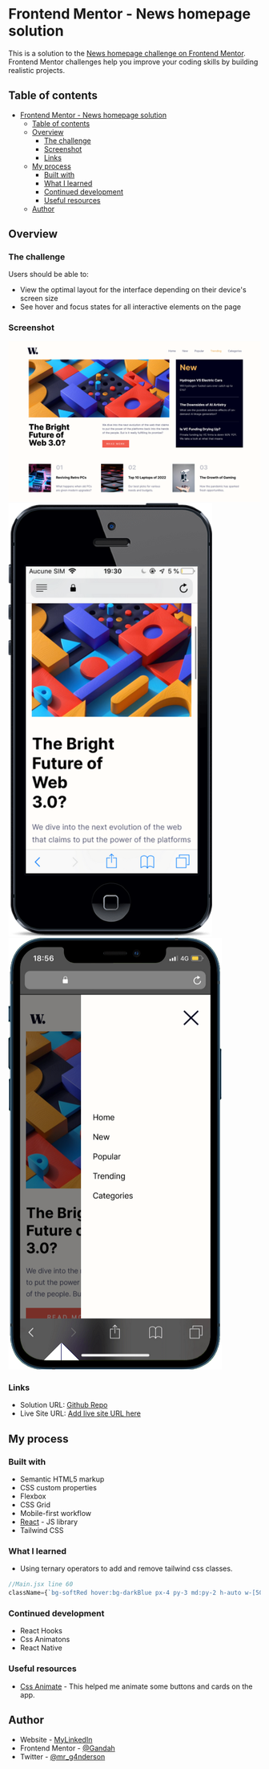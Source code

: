 # Frontend Mentor - News homepage solution

This is a solution to the [News homepage challenge on Frontend Mentor](https://www.frontendmentor.io/challenges/news-homepage-H6SWTa1MFl). Frontend Mentor challenges help you improve your coding skills by building realistic projects.

## Table of contents

- [Frontend Mentor - News homepage solution](#frontend-mentor---news-homepage-solution)
  - [Table of contents](#table-of-contents)
  - [Overview](#overview)
    - [The challenge](#the-challenge)
    - [Screenshot](#screenshot)
    - [Links](#links)
  - [My process](#my-process)
    - [Built with](#built-with)
    - [What I learned](#what-i-learned)
    - [Continued development](#continued-development)
    - [Useful resources](#useful-resources)
  - [Author](#author)

## Overview

### The challenge

Users should be able to:

- View the optimal layout for the interface depending on their device's screen size
- See hover and focus states for all interactive elements on the page

### Screenshot

![Desktop](./screenshots/screenshot.png)
![Mobile](./screenshots/screenshot-mobile.png)
![Mobile](./screenshots/screenshot-mobile1.png)

### Links

- Solution URL: [Github Repo](https://github.com/Gandah/news-homepage.git)
- Live Site URL: [Add live site URL here](https://your-live-site-url.com)

## My process

### Built with

- Semantic HTML5 markup
- CSS custom properties
- Flexbox
- CSS Grid
- Mobile-first workflow
- [React](https://reactjs.org/) - JS library
- Tailwind CSS

### What I learned

- Using ternary operators to add and remove tailwind css classes.

```jsx
//Main.jsx line 60 
className={`bg-softRed hover:bg-darkBlue px-4 py-3 md:py-2 h-auto w-[50%] md:w-[40%] uppercase text-center md:grid place-items-center ${} animate ? "animate-[wiggle_2s_ease-in-out_2]" : ""} `}
```

### Continued development

- React Hooks
- Css Animatons
- React Native

### Useful resources

- [Css Animate](https://animate.style/) - This helped me animate some buttons and cards on the app.

## Author

- Website - [MyLinkedIn](https://www.linkedin.com/in/gandahkelvin)
- Frontend Mentor - [@Gandah](https://www.frontendmentor.io/profile/Gandah)
- Twitter - [@mr_g4nderson](https://twitter.com/mr_g4nderson?t=A5NobjZab2sVEdh3Zq9s0A&s=09)
